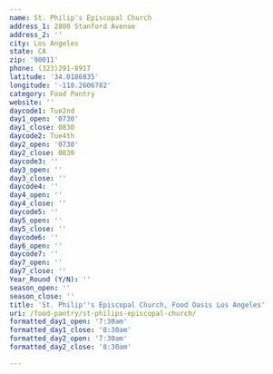```yaml
---
name: St. Philip's Episcopal Church
address_1: 2800 Stanford Avenue
address_2: ''
city: Los Angeles
state: CA
zip: '90011'
phone: (323)291-8917
latitude: '34.0186835'
longitude: '-118.2606782'
category: Food Pantry
website: ''
daycode1: Tue2nd
day1_open: '0730'
day1_close: 0830
daycode2: Tue4th
day2_open: '0730'
day2_close: 0830
daycode3: ''
day3_open: ''
day3_close: ''
daycode4: ''
day4_open: ''
day4_close: ''
daycode5: ''
day5_open: ''
day5_close: ''
daycode6: ''
day6_open: ''
daycode7: ''
day7_open: ''
day7_close: ''
Year_Round (Y/N): ''
season_open: ''
season_close: ''
title: 'St. Philip''s Episcopal Church, Food Oasis Los Angeles'
uri: /food-pantry/st-philips-episcopal-church/
formatted_day1_open: '7:30am'
formatted_day1_close: '8:30am'
formatted_day2_open: '7:30am'
formatted_day2_close: '8:30am'

---
```

